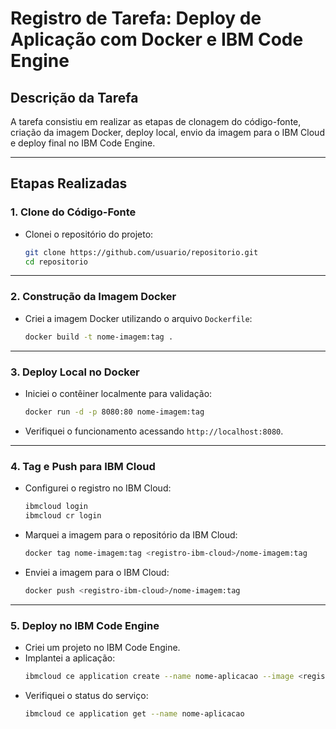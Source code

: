 
# **Registro de Tarefa: Deploy de Aplicação com Docker e IBM Code Engine**  

## **Descrição da Tarefa**  
A tarefa consistiu em realizar as etapas de clonagem do código-fonte, criação da imagem Docker, deploy local, envio da imagem para o IBM Cloud e deploy final no IBM Code Engine.

---

## **Etapas Realizadas**  

### **1. Clone do Código-Fonte**  
- Clonei o repositório do projeto:  
  ```bash
  git clone https://github.com/usuario/repositorio.git
  cd repositorio
  ```

---

### **2. Construção da Imagem Docker**  
- Criei a imagem Docker utilizando o arquivo `Dockerfile`:  
  ```bash
  docker build -t nome-imagem:tag .
  ```

---

### **3. Deploy Local no Docker**  
- Iniciei o contêiner localmente para validação:  
  ```bash
  docker run -d -p 8080:80 nome-imagem:tag
  ```
- Verifiquei o funcionamento acessando `http://localhost:8080`.  

---

### **4. Tag e Push para IBM Cloud**  
- Configurei o registro no IBM Cloud:  
  ```bash
  ibmcloud login
  ibmcloud cr login
  ```
- Marquei a imagem para o repositório da IBM Cloud:  
  ```bash
  docker tag nome-imagem:tag <registro-ibm-cloud>/nome-imagem:tag
  ```
- Enviei a imagem para o IBM Cloud:  
  ```bash
  docker push <registro-ibm-cloud>/nome-imagem:tag
  ```

---

### **5. Deploy no IBM Code Engine**  
- Criei um projeto no IBM Code Engine.  
- Implantei a aplicação:  
  ```bash
  ibmcloud ce application create --name nome-aplicacao --image <registro-ibm-cloud>/nome-imagem:tag --port 80
  ```
- Verifiquei o status do serviço:  
  ```bash
  ibmcloud ce application get --name nome-aplicacao
  ```

